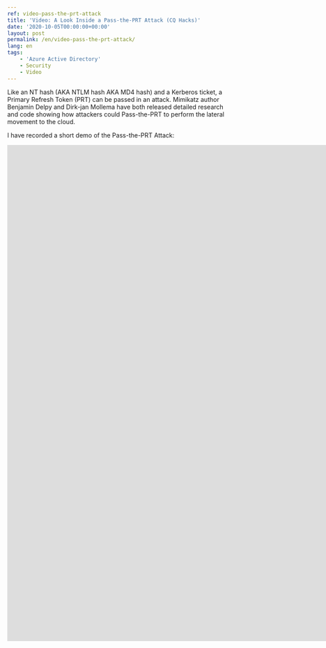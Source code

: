 ```yaml
---
ref: video-pass-the-prt-attack
title: 'Video: A Look Inside a Pass-the-PRT Attack (CQ Hacks)'
date: '2020-10-05T00:00:00+00:00'
layout: post
permalink: /en/video-pass-the-prt-attack/
lang: en
tags:
    - 'Azure Active Directory'
    - Security
    - Video
---
```


Like an NT hash (AKA NTLM hash AKA MD4 hash) and a Kerberos ticket, a Primary Refresh Token (PRT) can be passed in an attack. Mimikatz author Benjamin Delpy and Dirk-jan Mollema have both released detailed research and code showing how attackers could Pass-the-PRT to perform the lateral movement to the cloud.

I have recorded a short demo of the Pass-the-PRT Attack:

<iframe width="2560" height="1138" src="https://www.youtube.com/embed/9WDe7IiSrWE" title="CQ Hacks 39: A Look Inside a Pass-the-PRT Attack" frameborder="0" allow="accelerometer; autoplay; clipboard-write; encrypted-media; gyroscope; picture-in-picture" allowfullscreen></iframe>
